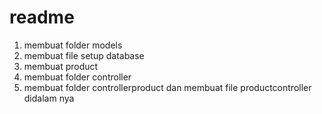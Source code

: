 # readme
1. membuat folder models
2. membuat file setup database
3. membuat product
4. membuat folder controller
5. membuat folder controllerproduct dan membuat file productcontroller didalam nya
